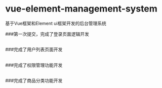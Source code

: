 # vue-element-management-system

基于Vue框架和Element ui框架开发的后台管理系统

###第一次提交，完成了登录页面逻辑开发
##

###完成了用户列表页面开发
##

###完成了权限管理功能开发
##

###完成了商品分类功能开发
##
